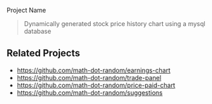  Project Name

> Dynamically generated stock price history chart using a mysql database

## Related Projects

  - https://github.com/math-dot-random/earnings-chart
  - https://github.com/math-dot-random/trade-panel
  - https://github.com/math-dot-random/price-paid-chart
  - https://github.com/math-dot-random/suggestions
